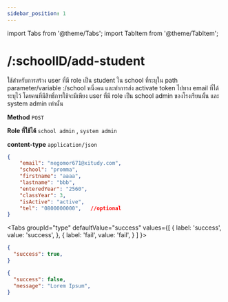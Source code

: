 ```yaml
---
sidebar_position: 1
---
```


import Tabs from '@theme/Tabs';
import TabItem from '@theme/TabItem';

# /:schoolID/add-student


ใช้สำหรับการสร้าง user ที่มี role เป็น student ใน school ที่ระบุใน path parameter/variable :/school หนึ่งคน และทำการส่ง activate token ไปทาง email ที่ได้ระบุไว้ โดยคนที่มีสิทธิ์การใช้จะมีเพียง user ที่มี role เป็น school admin ของโรงเรียนนั้น และ system admin เท่านั้น

**Method** `POST`


**Role ที่ใช้ได้** `school admin` , `system admin`


**content-type** `application/่json`


```json title="Request"
{
    "email": "negomor671@xitudy.com",
    "school": "promma",
    "firstname": "aaaa",
    "lastname": "bbb",
    "enteredYear": "2560",
    "classYear": 3,
    "isActive": "active",
    "tel": "0800000000",   //optional
}
```


<Tabs
  groupId="type"
  defaultValue="success"
  values={[
    { label: 'success', value: 'success', },
    { label: 'fail', value: 'fail', }
  ]
}>

<TabItem value="success">

```json title="Response"
{
  "success": true,
}
```
</TabItem>

<TabItem value="fail">

```json title="Response"
{
  "success": false,
  "message": "Lorem Ipsum",
}
```
</TabItem>

</Tabs>
